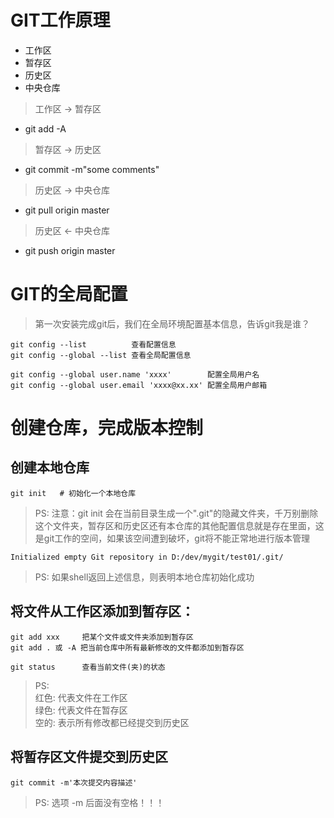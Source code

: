 # GIT工作原理
* 工作区
* 暂存区
* 历史区
* 中央仓库
> 工作区 -> 暂存区
* git add -A
> 暂存区 -> 历史区
* git commit -m"some comments"
> 历史区 -> 中央仓库
* git pull origin master
> 历史区 <- 中央仓库
* git push origin master

# GIT的全局配置
> 第一次安装完成git后，我们在全局环境配置基本信息，告诉git我是谁？
```shell
git config --list          查看配置信息
git config --global --list 查看全局配置信息

git config --global user.name 'xxxx'        配置全局用户名
git config --global user.email 'xxxx@xx.xx' 配置全局用户邮箱
```
# 创建仓库，完成版本控制
## 创建本地仓库
```shell
git init   # 初始化一个本地仓库
```
> PS: 注意：git init 会在当前目录生成一个".git"的隐藏文件夹，千万别删除这个文件夹，暂存区和历史区还有本仓库的其他配置信息就是存在里面，这是git工作的空间，如果该空间遭到破坏，git将不能正常地进行版本管理

```shell
Initialized empty Git repository in D:/dev/mygit/test01/.git/
```
> PS: 如果shell返回上述信息，则表明本地仓库初始化成功

## 将文件从工作区添加到暂存区：
```shell
git add xxx     把某个文件或文件夹添加到暂存区
git add . 或 -A 把当前仓库中所有最新修改的文件都添加到暂存区
```
```shell
git status      查看当前文件(夹)的状态
```
> PS:<br/>
> 红色: 代表文件在工作区<br/>
> 绿色: 代表文件在暂存区<br/>
> 空的: 表示所有修改都已经提交到历史区

## 将暂存区文件提交到历史区
```shell
git commit -m'本次提交内容描述'
```
> PS: 选项 -m 后面没有空格！！！

